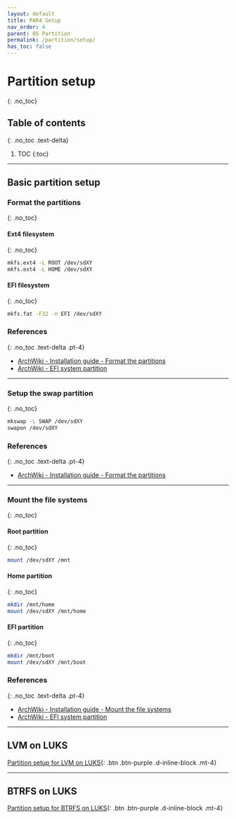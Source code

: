 ```yaml
---
layout: default
title: PAR4 Setup
nav_order: 4
parent: 05 Partition
permalink: /partition/setup/
has_toc: false
---
```


# Partition setup
{: .no_toc}

## Table of contents
{: .no_toc .text-delta}

1. TOC
{:toc}

---

## Basic partition setup

### Format the partitions
{: .no_toc}

#### Ext4 filesystem
{: .no_toc}

```bash
mkfs.ext4 -L ROOT /dev/sdXY
mkfs.ext4 -L HOME /dev/sdXY
```

#### EFI filesystem
{: .no_toc}

```bash
mkfs.fat -F32 -n EFI /dev/sdXY
```

### References
{: .no_toc .text-delta .pt-4}

- [ArchWiki - Installation guide - Format the partitions](https://wiki.archlinux.org/index.php/Installation_guide#Format_the_partitions)
- [ArchWiki - EFI system partition](https://wiki.archlinux.org/index.php/EFI_system_partition)

---

### Setup the swap partition
{: .no_toc}

```bash
mkswap -L SWAP /dev/sdXY
swapon /dev/sdXY
```

### References
{: .no_toc .text-delta .pt-4}

- [ArchWiki - Installation guide - Format the partitions](https://wiki.archlinux.org/index.php/Installation_guide#Format_the_partitions)

---

### Mount the file systems
{: .no_toc}

#### Root partition
{: .no_toc}

```bash
mount /dev/sdXY /mnt
```

#### Home partition
{: .no_toc}

```bash
mkdir /mnt/home
mount /dev/sdXY /mnt/home
```

#### EFI partition
{: .no_toc}

```bash
mkdir /mnt/boot
mount /dev/sdXY /mnt/boot
```

### References
{: .no_toc .text-delta .pt-4}

- [ArchWiki - Installation guide - Mount the file systems](https://wiki.archlinux.org/index.php/Installation_guide#Mount_the_file_systems)
- [ArchWiki - EFI system partition](https://wiki.archlinux.org/index.php/EFI_system_partition)

---

## LVM on LUKS

[Partition setup for LVM on LUKS](/Andromeda/partition/setup/lvm/){: .btn .btn-purple .d-inline-block .mt-4}

---

## BTRFS on LUKS

[Partition setup for BTRFS on LUKS](/Andromeda/partition/setup/btrfs/){: .btn .btn-purple .d-inline-block .mt-4}
